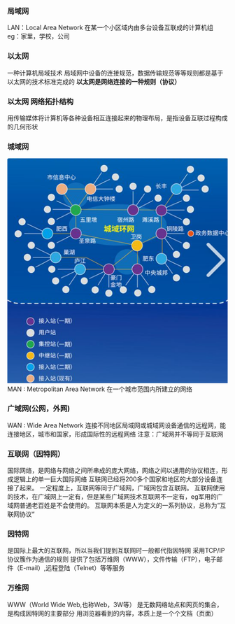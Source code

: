 ### 局域网
LAN：Local Area Network
在某一个小区域内由多台设备互联成的计算机组
eg：家里，学校，公司
### 以太网
一种计算机局域技术
局域网中设备的连接规范，数据传输规范等等规则都是基于以太网的技术标准完成的
**以太网是网络连接的一种规则（协议）**
### 以太网 网络拓扑结构
用传输媒体将计算机等各种设备相互连接起来的物理布局，是指设备互联过程构成的几何形状
### 城域网
 ![](../../img/beishang20250216171210198.png)
MAN : Metropolitan Area Network
在一个城市范围内所建立的网络
### 广域网(公网，外网)
WAN : Wide Area Network
连接不同地区局域网或城域网设备通信的远程网，能连接地区，城市和国家，形成国际性的远程网络
注意：广域网并不等同于互联网
### 互联网（因特网）
国际网络，是网络与网络之间所串成的庞大网络，网络之间以通用的协议相连，形成逻辑上的单一巨大国际网络
互联网已经将200多个国家和地区的大部分设备连接了起来。
一定程度上，互联网等同于广域网，广域网包含互联网。
互联网使用的技术，在广域网上一定有，但是某些广域网技术互联网不一定有，eg军用的广域网普通老百姓是不会使用的。
互联网本质是人为定义的一系列协议，总称为”互联网协议“
### 因特网
是国际上最大的互联网，所以当我们提到互联网时一般都代指因特网
采用TCP/IP协议簇作为通信的规则
提供了包括万维网（WWW），文件传输（FTP），电子邮件（E-mail）,远程登陆（Telnet）等等服务
### 万维网
WWW（World Wide Web,也称Web，3W等）
是无数网络站点和网页的集合，是构成因特网的主要部分
用浏览器看到的内容，本质上是一个个文档（页面）




